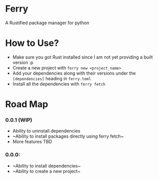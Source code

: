 # Ferry
A Rustified package manager for python

# How to Use?
- Make sure you got Rust installed since I am not yet providing a built version :p
- Create a new project with `ferry new <project_name>` 
- Add your dependencies along with their versions under the `[dependencies]` heading in `ferry.toml`
- Install all the dependencies with `ferry fetch`

# Road Map

### 0.0.1 (WIP)
- Ability to uninstall dependencies
- ~Ability to install packages directly using ferry fetch~
- More features TBD

### 0.0.0:
- ~Ability to install dependencies~
- ~Ability to create a new project~


